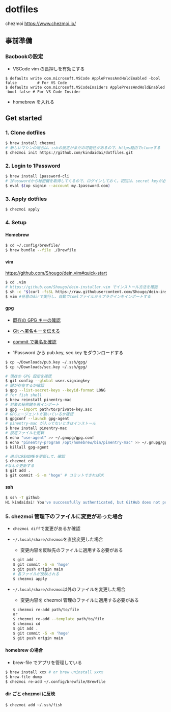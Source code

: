 # dotfiles

chezmoi https://www.chezmoi.io/

## 事前準備
###  Bacbookの設定
- VSCode vim の長押しを有効にする
```shell
$ defaults write com.microsoft.VSCode ApplePressAndHoldEnabled -bool false         # For VS Code
$ defaults write com.microsoft.VSCodeInsiders ApplePressAndHoldEnabled -bool false # For VS Code Insider
```
- homebrew を入れる


## Get started

### 1. Clone dotfiles

```sh
$ brew install chezmoi
# 新しいマシンの場合は、sshの設定がまだの可能性があるので、https経由でcloneする
$ chezmoi init https://github.com/kindaidai/dotfiles.git
```

### 2. Login to 1Password

```sh
$ brew install 1password-cli
# 1Passwordから秘密鍵を取得してくるので、ログインしておく。初回は、secret keyが必要
$ eval $(op signin --account my.1password.com)
```

### 3. Apply dotfiles

```sh
$ chezmoi apply
```

### 4. Setup

#### Homebrew

```sh
$ cd ~/.config/brewfile/
$ brew bundle --file ./Brewfile
```

#### vim

https://github.com/Shougo/dein.vim#quick-start

```sh
$ cd .vim
# https://github.com/Shougo/dein-installer.vim でインストール方法を確認
$ sh -c "$(curl -fsSL https://raw.githubusercontent.com/Shougo/dein-installer.vim/master/installer.sh)"
$ vim #任意のdirで実行し、自動でtomlファイルからプラグインをインポートする
```

#### gpg

- [既存の GPG キーの確認](https://docs.github.com/ja/authentication/managing-commit-signature-verification/checking-for-existing-gpg-keys)

- [Git へ署名キーを伝える](https://docs.github.com/ja/authentication/managing-commit-signature-verification/telling-git-about-your-signing-key)
- [commit で署名を確認](https://docs.github.com/ja/authentication/managing-commit-signature-verification/signing-commits)
- 1Password から pub.key, sec.key をダウンロードする

```sh
$ cp ~/Downloads/pub.key ~/.ssh/gpg/
$ cp ~/Downloads/sec.key ~/.ssh/gpg/

# 現在の GPG 設定を確認
$ git config --global user.signingkey
# 鍵が存在するか確認
$ gpg --list-secret-keys --keyid-format LONG
# for fish shell
$ brew reinstall pinentry-mac
# 対象の秘密鍵を再インポート
$ gpg --import path/to/private-key.asc
# GPGエージェントが動いているか確認
$ gpgconf --launch gpg-agent
# pinentry-mac が入ってないときはインストール
$ brew install pinentry-mac
# 設定ファイルを更新
$ echo "use-agent" >> ~/.gnupg/gpg.conf
$ echo "pinentry-program /opt/homebrew/bin/pinentry-mac" >> ~/.gnupg/gpg-agent.conf
$ killall gpg-agent

# 適当にREADMEを更新して、確認
$ chezmoi cd
#なんか更新する
$ git add .
$ git commit -S -m 'hoge' # コミットできればOK
```

#### ssh

```sh
$ ssh -T github
Hi kindaidai! You've successfully authenticated, but GitHub does not provide shell access.
```

### 5. chezmoi 管理下のファイルに変更があった場合

- `chezmoi diff`で変更があるか確認

- `~/.local/share/chezmoi`を直接変更した場合

  - 変更内容を反映先のファイルに適用する必要がある

  ```sh
  $ git add .
  $ git commit -S -m 'hoge'
  $ git push origin main
  # 各ファイルが反映される
  $ chezmoi apply
  ```

- `~/.local/share/chezmoi`以外のファイルを変更した場合
  - 変更内容を chezmoi 管理のファイルに適用する必要がある
  ```sh
  $ chezmoi re-add path/to/file
  or
  $ chezmoi re-add --template path/to/file
  $ chezmoi cd
  $ git add .
  $ git commit -S -m 'hoge'
  $ git push origin main
  ```

#### homebrew の場合

- brew-file でアプリを管理している

```sh
$ brew install xxx # or brew uninstall xxxx
$ brew-file dump
$ chezmoi re-add ~/.config/brewfile/Brewfile
```

#### dir ごと chezmoi に反映

```
$ chezmoi add ~/.ssh/fish
```
